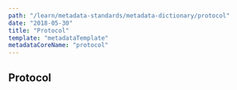 ```yaml
---
path: "/learn/metadata-standards/metadata-dictionary/protocol"
date: "2018-05-30"
title: "Protocol"
template: "metadataTemplate"
metadataCoreName: "protocol"
---
```


## Protocol
